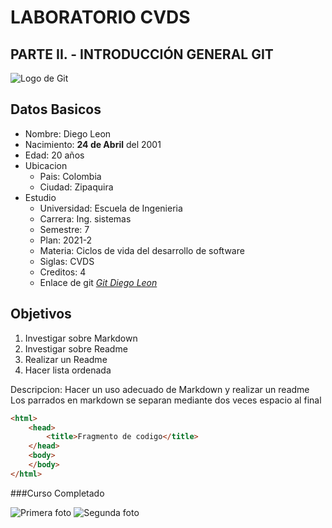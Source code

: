 # LABORATORIO CVDS
## PARTE II. - INTRODUCCIÓN GENERAL GIT

![Logo de Git](https://www.innerzaurus.com/wp-content/uploads/2020/08/Logo-de-Git.png)

Datos Basicos
---------------
* Nombre: Diego Leon
* Nacimiento: **24 de Abril** del 2001
* Edad: 20 años
* Ubicacion
    * Pais: Colombia
    * Ciudad: Zipaquira
* Estudio
  * Universidad: Escuela de Ingenieria
  * Carrera: Ing. sistemas
  * Semestre: 7
  * Plan: 2021-2
  * Materia: Ciclos de vida del desarrollo de software
  * Siglas: CVDS
  * Creditos: 4
  * Enlace de git *[Git Diego Leon][1]*
  
Objetivos
---------------
1. Investigar sobre Markdown
2. Investigar sobre Readme
3. Realizar un Readme
4. Hacer lista ordenada

Descripcion: Hacer un uso adecuado de Markdown y realizar un readme  
Los parrados en markdown se separan mediante dos veces espacio al final  

```html
<html>
    <head>
        <title>Fragmento de codigo</title>
    </head>
    <body>
    </body>
</html>
```

###Curso Completado

![Primera foto](https://ibb.co/SKSwQDN)
![Segunda foto](https://ibb.co/Qmd6Y7w)

[1]: https://github.com/SebastianOspina24/CVDSLAB1
